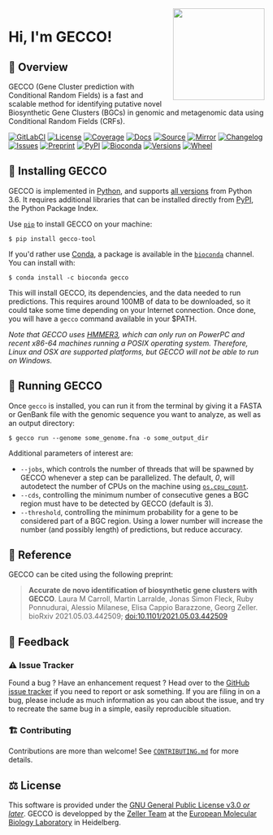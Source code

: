 <img align="right" width="180" height="180" src="https://raw.githubusercontent.com/zellerlab/GECCO/v0.6.2/static/gecco-square.png">

# Hi, I'm GECCO!

## 🦎 ️Overview

GECCO (Gene Cluster prediction with Conditional Random Fields) is a fast and
scalable method for identifying putative novel Biosynthetic Gene Clusters (BGCs)
in genomic and metagenomic data using Conditional Random Fields (CRFs).

[![GitLabCI](https://img.shields.io/gitlab/pipeline/grp-zeller/GECCO/master?gitlab_url=https%3A%2F%2Fgit.embl.de&style=flat-square&maxAge=600)](https://git.embl.de/grp-zeller/GECCO/-/pipelines/)
[![License](https://img.shields.io/badge/license-GPLv3-blue.svg?style=flat-square&maxAge=2678400)](https://choosealicense.com/licenses/gpl-3.0/)
[![Coverage](https://img.shields.io/codecov/c/gh/zellerlab/GECCO?style=flat-square&maxAge=600)]( https://codecov.io/gh/zellerlab/GECCO/)
[![Docs](https://img.shields.io/badge/docs-gecco.embl.de-green.svg?maxAge=2678400&style=flat-square)](https://gecco.embl.de)
[![Source](https://img.shields.io/badge/source-GitHub-303030.svg?maxAge=2678400&style=flat-square)](https://github.com/zellerlab/GECCO/)
[![Mirror](https://img.shields.io/badge/mirror-EMBL-009f4d?style=flat-square&maxAge=2678400)](https://git.embl.de/grp-zeller/GECCO/)
[![Changelog](https://img.shields.io/badge/keep%20a-changelog-8A0707.svg?maxAge=2678400&style=flat-square)](https://github.com/zellerlab/GECCO/blob/master/CHANGELOG.md)
[![Issues](https://img.shields.io/github/issues/zellerlab/GECCO.svg?style=flat-square&maxAge=600)](https://github.com/zellerlab/GECCO/issues)
[![Preprint](https://img.shields.io/badge/preprint-bioRxiv-darkblue?style=flat-square&maxAge=2678400)](https://www.biorxiv.org/content/10.1101/2021.05.03.442509v1)
[![PyPI](https://img.shields.io/pypi/v/gecco-tool.svg?style=flat-square&maxAge=3600)](https://pypi.python.org/pypi/gecco-tool)
[![Bioconda](https://img.shields.io/conda/vn/bioconda/gecco?style=flat-square&maxAge=3600)](https://anaconda.org/bioconda/gecco)
[![Versions](https://img.shields.io/pypi/pyversions/gecco-tool.svg?style=flat-square&maxAge=3600)](https://pypi.org/project/gecco-tool/#files)
[![Wheel](https://img.shields.io/pypi/wheel/gecco-tool?style=flat-square&maxAge=3600)](https://pypi.org/project/gecco-tool/#files)


## 🔧 Installing GECCO

GECCO is implemented in [Python](https://www.python.org/), and supports [all
versions](https://endoflife.date/python) from Python 3.6. It requires
additional libraries that can be installed directly from
[PyPI](https://pypi.org), the Python Package Index.

Use [`pip`](https://pip.pypa.io/en/stable/) to install GECCO on your
machine:
```console
$ pip install gecco-tool
```

If you'd rather use [Conda](https://conda.io), a package is available
in the [`bioconda`](https://bioconda.github.io/) channel. You can install
with:
```console
$ conda install -c bioconda gecco
```

This will install GECCO, its dependencies, and the data needed to run
predictions. This requires around 100MB of data to be downloaded, so
it could take some time depending on your Internet connection. Once done, you
will have a ``gecco`` command available in your $PATH.

*Note that GECCO uses [HMMER3](http://hmmer.org/), which can only run
on PowerPC and recent x86-64 machines running a POSIX operating system.
Therefore, Linux and OSX are supported platforms, but GECCO will not be able
to run on Windows.*


## 🧬 Running GECCO

Once `gecco` is installed, you can run it from the terminal by giving it a
FASTA or GenBank file with the genomic sequence you want to analyze, as
well as an output directory:

```console
$ gecco run --genome some_genome.fna -o some_output_dir
```

Additional parameters of interest are:

- `--jobs`, which controls the number of threads that will be spawned by
  GECCO whenever a step can be parallelized. The default, *0*, will
  autodetect the number of CPUs on the machine using
  [`os.cpu_count`](https://docs.python.org/3/library/os.html#os.cpu_count).
- `--cds`, controlling the minimum number of consecutive genes a BGC region
  must have to be detected by GECCO (default is 3).
- `--threshold`, controlling the minimum probability for a gene to be
  considered part of a BGC region. Using a lower number will increase the
  number (and possibly length) of predictions, but reduce accuracy.


## 🔖 Reference

GECCO can be cited using the following preprint:

> **Accurate de novo identification of biosynthetic gene clusters with GECCO**.
> Laura M Carroll, Martin Larralde, Jonas Simon Fleck, Ruby Ponnudurai, Alessio Milanese, Elisa Cappio Barazzone, Georg Zeller.
> bioRxiv 2021.05.03.442509; [doi:10.1101/2021.05.03.442509](https://doi.org/10.1101/2021.05.03.442509)


## 💭 Feedback

### ⚠️ Issue Tracker

Found a bug ? Have an enhancement request ? Head over to the [GitHub issue
tracker](https://github.com/zellerlab/GECCO/issues) if you need to report
or ask something. If you are filing in on a bug, please include as much
information as you can about the issue, and try to recreate the same bug
in a simple, easily reproducible situation.

### 🏗️ Contributing

Contributions are more than welcome! See [`CONTRIBUTING.md`](https://github.com/althonos/pyhmmer/blob/master/CONTRIBUTING.md)
for more details.

## ⚖️ License

This software is provided under the [GNU General Public License v3.0 *or later*](https://choosealicense.com/licenses/gpl-3.0/). GECCO is developped by the [Zeller Team](https://www.embl.de/research/units/scb/zeller/index.html)
at the [European Molecular Biology Laboratory](https://www.embl.de/) in Heidelberg.
